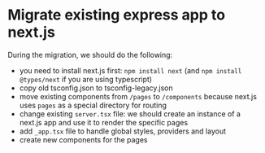 # Migrate existing express app to next.js

During the migration, we should do the following:
- you need to install next.js first: `npm install next` (and `npm install @types/next` if you are using typescript)
- copy old tsconfig.json to tsconfig-legacy.json
- move existing components from `/pages` to `/components` because next.js uses `pages` as a special directory for routing
- change existing `server.tsx` file: we should create an instance of a next.js app and use it to render the specific pages
- add `_app.tsx` file to handle global styles, providers and layout
- create new components for the pages
